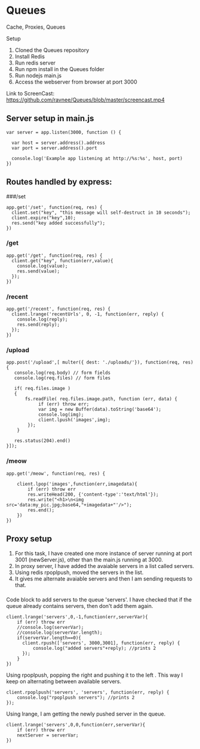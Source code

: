 # Queues
Cache, Proxies, Queues

Setup

1. Cloned the Queues repository
2. Install Redis
3. Run redis server
4. Run npm install in the Queues folder
5. Run nodejs main.js
6. Access the webserver from browser at port 3000

Link to ScreenCast:
https://github.com/ravnee/Queues/blob/master/screencast.mp4

## Server setup in main.js

```
var server = app.listen(3000, function () {

  var host = server.address().address
  var port = server.address().port

  console.log('Example app listening at http://%s:%s', host, port)
})
```


## Routes handled by express:

###/set

```
app.get('/set', function(req, res) {
  client.set("key", "this message will self-destruct in 10 seconds");
  client.expire("key",10);
  res.send("key added successfully");
})
```

### /get

```
app.get('/get', function(req, res) {
  client.get("key", function(err,value){ 
  	console.log(value);
  	res.send(value);
  });
})
```

### /recent

```
app.get('/recent', function(req, res) {
  client.lrange('recentUrls', 0, -1, function(err, reply) {
    console.log(reply); 
    res.send(reply);
  });
})
```

### /upload

```
app.post('/upload',[ multer({ dest: './uploads/'}), function(req, res){
   console.log(req.body) // form fields
   console.log(req.files) // form files

   if( req.files.image )
   {
	   fs.readFile( req.files.image.path, function (err, data) {
	  		if (err) throw err;
	  		var img = new Buffer(data).toString('base64');
	  		console.log(img);
	  		client.lpush('images',img);
		});
	}

   res.status(204).end()
}]);
```

### /meow

```
app.get('/meow', function(req, res) {
	
	client.lpop('images',function(err,imagedata){
		if (err) throw err
		res.writeHead(200, {'content-type':'text/html'});
		res.write("<h1>\n<img src='data:my_pic.jpg;base64,"+imagedata+"'/>");
		res.end();
	})				
})
```

## Proxy setup

1. For this task, I have created one more instance of server running at port 3001 (newServer.js), other than the main.js running at 3000.
2. In proxy server, I have added the avaiable servers in a list called servers.
3. Using redis rpoplpush, moved the servers in the list.
4. It gives me alternate avaiable servers and then I am sending requests to that.

###
Code block to add servers to the queue 'servers'. I have checked that if the queue already contains servers, then don't add them again.
```
client.lrange('servers',0,-1,function(err,serverVar){
    if (err) throw err
    //console.log(serverVar);
    //console.log(serverVar.length);
    if(serverVar.length==0){
      client.rpush(['servers', 3000,3001], function(err, reply) {
          console.log("added servers"+reply); //prints 2
      });
    }
})
```

Using rpoplpush, popping the right and pushing it to the left . This way I keep on alternating between available servers.

```
client.rpoplpush('servers', 'servers', function(err, reply) {
    console.log("rpoplpush servers"); //prints 2      
});
```

Using lrange, I am getting the newly pushed server in the queue.

```
client.lrange('servers',0,0,function(err,serverVar){
    if (err) throw err
    nextServer = serverVar;
})
```

